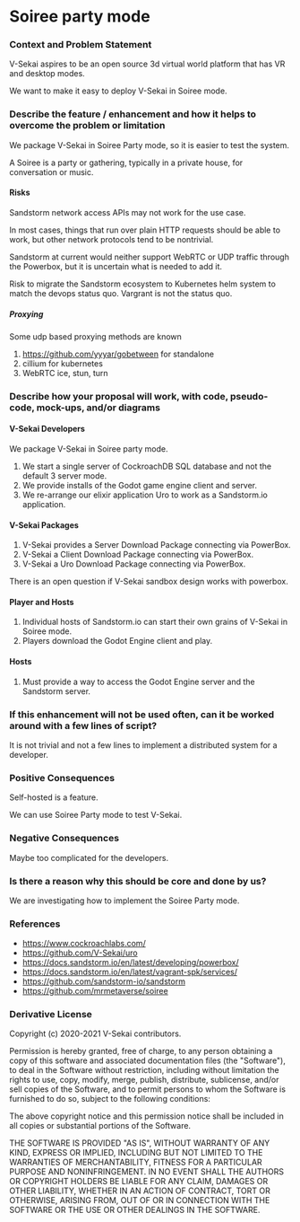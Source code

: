 # Soiree party mode

### Context and Problem Statement

V-Sekai aspires to be an open source 3d virtual world platform that has VR and desktop modes.

We want to make it easy to deploy V-Sekai in Soiree mode.

### Describe the feature / enhancement and how it helps to overcome the problem or limitation

We package V-Sekai in Soiree Party mode, so it is easier to test the system. 

A Soiree is a party or gathering, typically in a private house, for conversation or music.

#### Risks

Sandstorm network access APIs may not work for the use case.

In most cases, things that run over plain HTTP requests should be able to work, but other network protocols tend to be nontrivial.

Sandstorm at current would neither support WebRTC or UDP traffic through the Powerbox, but it is uncertain what is needed to add it.

Risk to migrate the Sandstorm ecosystem to Kubernetes helm system to match the devops status quo. Vargrant is not the status quo.

##### Proxying

Some udp based proxying methods are known

1. https://github.com/yyyar/gobetween for standalone 
2. cillium for kubernetes
3. WebRTC ice, stun, turn

### Describe how your proposal will work, with code, pseudo-code, mock-ups, and/or diagrams

#### V-Sekai Developers

We package V-Sekai in Soiree party mode.

1. We start a single server of CockroachDB SQL database and not the default 3 server mode.
2. We provide installs of the Godot game engine client and server.
3. We re-arrange our elixir application Uro to work as a Sandstorm.io application.

#### V-Sekai Packages

1. V-Sekai provides a Server Download Package connecting via PowerBox.
2. V-Sekai a Client Download Package connecting via PowerBox.
3. V-Sekai a Uro Download Package connecting via PowerBox.

There is an open question if V-Sekai sandbox design works with powerbox.

#### Player and Hosts

1. Individual hosts of Sandstorm.io can start their own grains of V-Sekai in Soiree mode.
1. Players download the Godot Engine client and play.

#### Hosts 

1. Must provide a way to access the Godot Engine server and the Sandstorm server.

### If this enhancement will not be used often, can it be worked around with a few lines of script?

It is not trivial and not a few lines to implement a distributed system for a developer.

### Positive Consequences

Self-hosted is a feature.

We can use Soiree Party mode to test V-Sekai.

### Negative Consequences

Maybe too complicated for the developers.

### Is there a reason why this should be core and done by us?

We are investigating how to implement the Soiree Party mode.

### References

* https://www.cockroachlabs.com/
* https://github.com/V-Sekai/uro
* https://docs.sandstorm.io/en/latest/developing/powerbox/
* https://docs.sandstorm.io/en/latest/vagrant-spk/services/
* https://github.com/sandstorm-io/sandstorm
* https://github.com/mrmetaverse/soiree

### Derivative License

Copyright (c) 2020-2021 V-Sekai contributors.

Permission is hereby granted, free of charge, to any person obtaining a copy
of this software and associated documentation files (the "Software"), to deal
in the Software without restriction, including without limitation the rights
to use, copy, modify, merge, publish, distribute, sublicense, and/or sell
copies of the Software, and to permit persons to whom the Software is
furnished to do so, subject to the following conditions:

The above copyright notice and this permission notice shall be included in all
copies or substantial portions of the Software.

THE SOFTWARE IS PROVIDED "AS IS", WITHOUT WARRANTY OF ANY KIND, EXPRESS OR
IMPLIED, INCLUDING BUT NOT LIMITED TO THE WARRANTIES OF MERCHANTABILITY,
FITNESS FOR A PARTICULAR PURPOSE AND NONINFRINGEMENT. IN NO EVENT SHALL THE
AUTHORS OR COPYRIGHT HOLDERS BE LIABLE FOR ANY CLAIM, DAMAGES OR OTHER
LIABILITY, WHETHER IN AN ACTION OF CONTRACT, TORT OR OTHERWISE, ARISING FROM,
OUT OF OR IN CONNECTION WITH THE SOFTWARE OR THE USE OR OTHER DEALINGS IN THE
SOFTWARE.
